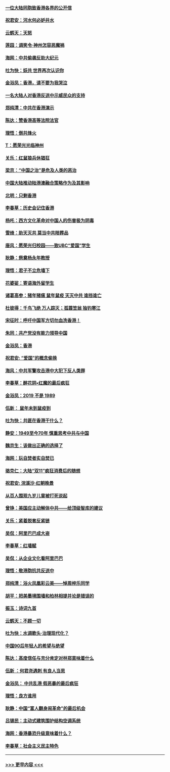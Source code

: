 #### [一位大陆同胞致香港各界的公开信](../pages/nsc993/n11675761.md?t=11232355) 
#### [祝君安：河水何必妒井水](../pages/nsc993/n11675746.md?t=11232355) 
#### [云鹤天：天怒](../pages/nsc993/n11675718.md?t=11232355) 
#### [莲园：调笑令‧神州怎容恶魔祸](../pages/nsc993/n11675648.md?t=11232355) 
#### [海网：中共偷袭反助大纪元](../pages/nsc993/n11673515.md?t=11232355) 
#### [吐为快：妖共 世界再次认识你](../pages/nsc993/n11673506.md?t=11232355) 
#### [金浴凤：香港，请不要为我哭泣](../pages/nsc993/n11673248.md?t=11232355) 
#### [一名大陆人对香港反送中示威民众的支持](../pages/nsc993/n11672615.md?t=11232355) 
#### [郑纯清：中共在香港演示](../pages/nsc993/n11670539.md?t=11232355) 
#### [陈达：赞香港高等法院法官](../pages/nsc993/n11669542.md?t=11232355) 
#### [理悟：倒共烽火](../pages/nsc993/n11668844.md?t=11232355) 
#### [T：愿荣光光临神州](../pages/nsc993/n11668421.md?t=11232355) 
#### [关乐：红鼠狼兵休猖狂](../pages/nsc993/n11668378.md?t=11232355) 
#### [梁京：“中国之治”是危及人类的恶治](../pages/nsc993/n11668328.md?t=11232355) 
#### [中国大陆推动陆港澳融合策略作为及其影响](../pages/nsc993/n11668157.md?t=11232355) 
#### [北明：只剩香港](../pages/nsc993/n11668002.md?t=11232355) 
#### [李春草：历史会记住香港](../pages/nsc993/n11667927.md?t=11232355) 
#### [杨吒：西方文化革命对中国人的伤害极为阴毒](../pages/nsc993/n11664521.md?t=11232355) 
#### [雪绮：助天灭共 莫当中共陪葬品](../pages/nsc993/n11662650.md?t=11232355) 
#### [唐风：愿荣光归校园——致UBC“爱国”学生](../pages/nsc993/n11662194.md?t=11232355) 
#### [耿静：祭奠杨永年教授](../pages/nsc993/n11662514.md?t=11232355) 
#### [理悟：君子不立危墙下](../pages/nsc993/n11662172.md?t=11232355) 
#### [花婆娑：寄语海外留学生](../pages/nsc993/n11662121.md?t=11232355) 
#### [诸葛高参：猪年猪瘟 鼠年鼠疫 天灭中共 谁挡谁亡](../pages/nsc993/n11661980.md?t=11232355) 
#### [杜彼得：千鸟飞绝 万人踪灭；孤蓑笠翁 独钓寒江](../pages/nsc993/n11661170.md?t=11232355) 
#### [宋征时：呼吁中国军方切勿血洗香港！](../pages/nsc993/n11415318.md?t=11232355) 
#### [朱同：共产党没有能力领导中国](../pages/nsc993/n11660421.md?t=11232355) 
#### [金浴凤：香港](../pages/nsc993/n11660419.md?t=11232355) 
#### [祝君安: “爱国”的概念偷换](../pages/nsc993/n11659706.md?t=11232355) 
#### [海风：中共军警攻击港中大犯下反人类罪](../pages/nsc993/n11659632.md?t=11232355) 
#### [李春草：醉花阴•红魔的最后疯狂](../pages/nsc993/n11659287.md?t=11232355) 
#### [金浴凤：2019 不是 1989](../pages/nsc993/n11657663.md?t=11232355) 
#### [伍新： 鼠年未到鼠疫到](../pages/nsc993/n11655098.md?t=11232355) 
#### [吐为快：共匪在香港干什么？](../pages/nsc993/n11654891.md?t=11232355) 
#### [静安：1949至今70年 慎重思考中共与中国](../pages/nsc993/n11651244.md?t=11232355) 
#### [魏京生：该做出正确的选择了](../pages/nsc993/n11653084.md?t=11232355) 
#### [海网：玩自焚者实自焚已](../pages/nsc993/n11652423.md?t=11232355) 
#### [骆克仁：大陆“双11”疯狂消费后的随想](../pages/nsc993/n11652305.md?t=11232355) 
#### [祝君安: 浣溪沙·红朝晚景](../pages/nsc993/n11652258.md?t=11232355) 
#### [从百人围观九岁儿童被打死说起](../pages/nsc993/n11651030.md?t=11232355) 
#### [曾铮：美国应主动解体中共——给顶级智库的建议](../pages/nsc993/n11649888.md?t=11232355) 
#### [关乐：紧着脱套反紧链](../pages/nsc993/n11649069.md?t=11232355) 
#### [吴侃：阿里巴巴成大盗](../pages/nsc993/n11645523.md?t=11232355) 
#### [李春草：红墙赋](../pages/nsc993/n11646389.md?t=11232355) 
#### [吴侃：从企业文化看阿里巴巴](../pages/nsc993/n11645476.md?t=11232355) 
#### [理悟：敬港胞抗共反送中](../pages/nsc993/n11645466.md?t=11232355) 
#### [郑纯清：浴火凤凰彩云美——悼周梓乐同学](../pages/nsc993/n11645155.md?t=11232355) 
#### [胡平：把美墨境围墙和柏林相提并论是错误的](../pages/nsc993/n11645134.md?t=11232355) 
#### [振玉：诗词九首](../pages/nsc993/n11644081.md?t=11232355) 
#### [云鹤天：不顾一切](../pages/nsc993/n11643508.md?t=11232355) 
#### [吐为快：水调歌头·治理现代化？](../pages/nsc993/n11643485.md?t=11232355) 
#### [中国90后年轻人的希望与绝望](../pages/nsc993/n11642317.md?t=11232355) 
#### [陈达：高度信任与充分肯定对林郑意味着什么](../pages/nsc993/n11641441.md?t=11232355) 
#### [伍新 ：何君尧遇刺 有良人当思](../pages/nsc993/n11641503.md?t=11232355) 
#### [金浴凤： 中共乱港  假恶暴的最后疯狂](../pages/nsc993/n11641495.md?t=11232355) 
#### [理悟：良方谁用](../pages/nsc993/n11641463.md?t=11232355) 
#### [耿静：中国“富人翻身闹革命”的最后机会](../pages/nsc993/n11640655.md?t=11232355) 
#### [吕锡民：主动式建筑围护结构空调系统](../pages/nsc993/n11640168.md?t=11232355) 
#### [海网：香港暴恐升级意味着什么？](../pages/nsc993/n11635904.md?t=11232355) 
#### [李春草：社会主义民主特色](../pages/nsc993/n11634657.md?t=11232355) 

----
#### [ >>> 更早内容 <<< ](../indexes/nsc993-earlier.md)
